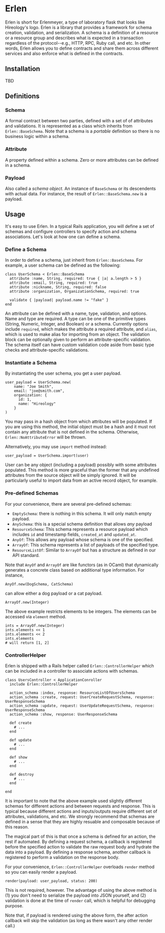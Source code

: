 # Erlen

Erlen is short for Erlenmeyer, a type of laboratory flask that looks like
Hireology's logo. Erlen is a library that provides a framework for schema
creation, validation, and serialization. A schema is a definition of a
resource or a resource group and describes what is expected in a transaction
regardless of the protocol--e.g., HTTP, RPC, Ruby call, and etc. In other
words, Erlen allows you to define contracts and share them across different
services and also enforce what is defined in the contracts.

## Installation

TBD

## Definitions

### Schema 

A formal contract between two parties, defined with a set of of attributes
and validations. It is represented as a class which inherits from
`Erlen::BaseSchema`. Note that a schema is a _portable_ definition so there
is no business logic within a schema.

### Attribute

A property defined within a schema. Zero or more attributes can be defined
in a schema.

### Payload

Also called a _schema object_. An instance of `BaseSchema` or its
descendents with actual data. For instance, the result of
`Erlen::BaseSchema.new` is a payload.

## Usage

It's easy to use Erlen. In a typical Rails application, you will define a
set of schemas and configure controllers to specify action and schema
associations. Let's look at how one can define a schema.

### Define a Schema

In order to define a schema, just inherit from `Erlen::BaseSchema`. For
example, a user schema can be defined as the following:

    class UserSchema < Erlen::BaseSchema
      attribute :name, String, required: true { |a| a.length > 5 }
      attribute :email, String, required: true
      attribute :nickname, String, required: false
      attribute :organization, OrganizationSchema, required: true

      validate { |payload| payload.name != "fake" }
    end

An attribute can be defined with a name, type, validation, and options.
Name and type are required. A type can be one of the primitive types
(String, Numeric, Integer, and Boolean) or a schema. Currently options
include `required`, which makes the attribute a required attribute, and
`alias`, which is used to make alias for importing from an object. The
validation block can be optionally given to perform an attribute-specific
validation.  The schema itself can have custom validation code aside from
basic type checks and attribute-specific validations.

### Instantiate a Schema

By instantiating the user schema, you get a user payload.

    user_payload = UserSchema.new(
        name: "Joe Smith",
        email: "joe@smith.com",
        organization: {
          id: 1,
          name: "Hireology"
        }
    )

You may pass in a hash object from which attributes will be populated. If
you are using this method, the initial object must be a hash and it must not
contain any attribute that is not defined in the schema. Otherwise,
`Erlen::NoAttributeError` will be thrown.

Alternatively, you may use `import` method instead:

    user_payload = UserSchema.import(user)

User can be any object (including a payload) possibly with some attributes
populated. This method is more graceful than the former that any undefined
attributes from the source object will be simply ignored. It will be
particularly useful to import data from an active record object, for
example.

### Pre-defined Schemas

For your convenience, there are several pre-defined schemas:

* `EmptySchema`: there is nothing in this schema. It will only match empty
payload.
* `AnySchema`: this is a special schema definition that allows _any_
payload
* `ResourceSchema`: This schema represents a resource payload which includes
`id` and timestamp fields, `created_at` and `updated_at`.
* `AnyOf`: This allows any payload whose schema is one of the specified.
* `ArrayOf`: This schema represents a list of payloads of the specified
type.
* `ResourceListOf`: Similar to `ArrayOf` but has a structure as defined in
our API standard.

Note that `AnyOf` and `ArrayOf` are like functors (as in OCaml) that
dynamically generates a concrete class based on additional type information.
For instance,

    AnyOf.new(DogSchema, CatSchema)

can allow either a dog payload or a cat payload.

    ArrayOf.new(Integer)

The above example restricts elements to be integers. The elements can be
accessed via `element` method.

    ints = ArrayOf.new(Integer)
    ints.elements << 1
    ints.elements << 2
    ints.elements 
    # will return [1, 2]

### ControllerHelper

Erlen is shipped with a Rails helper called `Erlen::ControllerHelper` which
can be included in a controller to associate actions with schemas.

    class UsersController < ApplicationConroller
      include Erlen::ControllerHelper

      action_schema :index, response: ResourceListOfUsersSchema
      action_schema :create, request: UserCreateRequestSchema, response: UserResponseSchema
      action_schema :update, request: UserUpdateRequestSchema, response: UserResponseSchema
      action_schema :show, response: UserResponseSchema

      def create
        # ...
      end

      def update
        # ...
      end

      def show
        # ...
      end

      def destroy
        # ...
      end

    end

It is important to note that the above example used slightly different
schemas for different actions and between requests and response. This is
typical because different actions and inputs/outputs require different set
of attributes, validations, and etc. We strongly recommend that schemas are
defined in a sense that they are highly resuable and composable because of
this reason.

The magical part of this is that once a schema is defined for an action, the
rest if automated. By defining a request schema, a callback is registered
before the specified action to validate the raw request body and hydrate the
data into a payload. By defining a response schema, another callback is
registered to perform a validation on the response body.

For your convenience, `Erlen::ControllerHelper` overloads `render` method so
you can easily render a payload.

    render(payload: user_payload, status: 200)

This is not required, however. The advantage of using the above method is
(1) you don't need to serialize the payload into JSON yourself, and (2)
validation is done at the time of `render` call, which is helpful for
debugging purpose. 

Note that, if payload is rendered using the above form, the after action
callback will skip the validation (as long as there wasn't any other render
call.)
